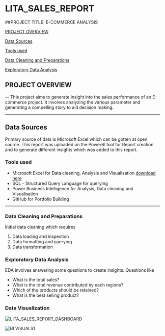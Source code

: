 # LITA_SALES_REPORT

##PROJECT TITLE: E-COMMERCE ANALYSIS

[PROJECT OVERVIEW](#project-overview)

[Data Sources](#data-sources)

[Tools used](#tools-used)

[Data Cleaning and Preparations](#data-cleaning-and-preparations)

[Exploratory Data Analysis](#exploratory-data-analysis)

## PROJECT OVERVIEW
--
This project aims to generate insight into the sales performance of an E-commerce project. It involves analyzing the various parameter and generating a compelling story to aid decision making. 

---
## Data Sources

Primary source of data is Microsoft Excel which can be gotten at open source. This report was uploaded on the PowerBI tool for Report creation and to generate different insights which was added to this report.

### Tools used
- Microsoft Excel for Data cleaning, Analysis and Visualisation [download here](https://www.microsoft.com)
- SQL - Structured Query Language for querying
- Power Business Intelligence for Analysis, Data cleaning and Visualisation
- GitHub for Portfolio Building

---
### Data Cleaning and Preparations
  Initial data cleaning which requires 
  1. Data loading and inspection
  2. Data formatting and querying
  3. Data transformation


### Exploratory Data Analysis
EDA involves answering some questions to create insights. Questions like
- What is the total sales?
- What is the total revenue contributed by each regions?
- Which of the products should be retained?
- What is the best selling product?


### Data Visualization

![LITA_SALES_REPORT_DASHBOARD](https://github.com/user-attachments/assets/1acb3a26-c1d0-4bc0-9285-c7c74a42cc3b)


![BI VISUALS1](https://github.com/user-attachments/assets/4d74dbbf-85c4-4a7e-a016-e1f3c49050c9)


